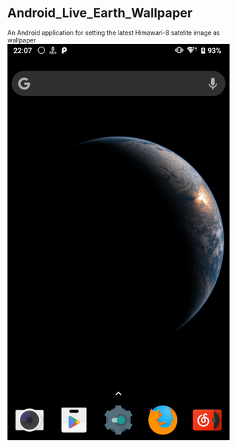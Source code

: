 # Android_Live_Earth_Wallpaper
 An Android application for setting the latest Himawari-8 satelite image as wallpaper
 ![image](https://github.com/993576769/EARTH/blob/master/screenshot1.png)
